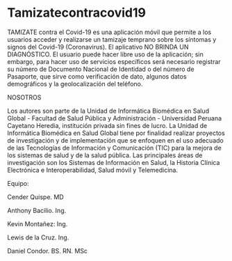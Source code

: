 # Tamizatecontracovid19
TAMIZATE contra el Covid-19 es una aplicación móvil que permite a los usuarios acceder y realizarse un tamizaje temprano sobre los síntomas y signos del Covid-19 (Coronavirus). El aplicativo NO BRINDA UN DIAGNÓSTICO.  El usuario puede hacer libre uso de la aplicación; sin embargo, para hacer uso de servicios específicos será necesario registrar su número de Documento Nacional de Identidad o del número de Pasaporte, que sirve como verificación de dato, algunos datos demográficos y la geolocalización del teléfono.


NOSOTROS


Los autores son parte de la Unidad de Informática Biomédica en Salud Global - Facultad de Salud Pública y Administración - Universidad Peruana Cayetano Heredia, institución privada sin fines de lucro.
La Unidad de Informática Biomédica en Salud Global tiene por finalidad realizar proyectos de investigación y de implementación que se enfoquen en el uso adecuado de las Tecnologías de Información y Comunicación (TIC) para la mejora de los sistemas de salud y de la salud pública. Las principales áreas de investigación son los Sistemas de Información en Salud, la Historia Clínica Electrónica e Interoperabilidad, Salud móvil y Telemedicina.

Equipo:

Cender Quispe. MD

Anthony Bacilio. Ing.

Kevin Montañez: Ing.

Lewis de la Cruz. Ing.

Daniel Condor. BS. RN. MSc
